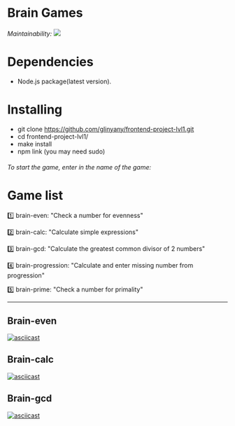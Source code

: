 # Brain Games

###### Maintainability:  <a href="https://codeclimate.com/github/Nargiz-Toleutai/Brain-games/maintainability"><img src="https://api.codeclimate.com/v1/badges/9f9fe6e1f0fa5f09b608/maintainability" /></a>

# Dependencies

- Node.js package(latest version).

# Installing

- git clone https://github.com/glinyany/frontend-project-lvl1.git
- cd frontend-project-lvl1/
- make install
- npm link (you may need sudo)

###### To start the game, enter in the name of the game:
# Game list

1️⃣ brain-even: "Check a number for evenness"

2️⃣ brain-calc: "Calculate simple expressions"

3️⃣ brain-gcd: "Calculate the greatest common divisor of 2 numbers"

4️⃣ brain-progression: "Calculate and enter missing number from progression"

5️⃣ brain-prime: "Check a number for primality"

______________________________________________________________

## Brain-even

[![asciicast](https://asciinema.org/a/6CofO9vrARWfIx9OzsR1sD1tq.svg)](https://asciinema.org/a/6CofO9vrARWfIx9OzsR1sD1tq)



## Brain-calc

[![asciicast](https://asciinema.org/a/5YuLGXjYv50ckZdgSaOr8PYHD.svg)](https://asciinema.org/a/5YuLGXjYv50ckZdgSaOr8PYHD)

## Brain-gcd

[![asciicast](https://asciinema.org/a/hbiHHSq3zKY4AXCORN1FbZ9Rh.svg)](https://asciinema.org/a/hbiHHSq3zKY4AXCORN1FbZ9Rh)
